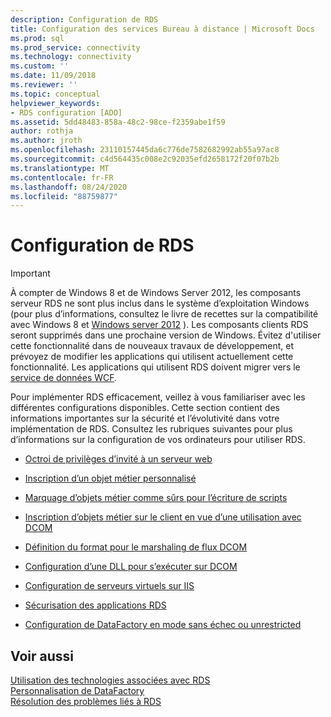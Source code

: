 ```yaml
---
description: Configuration de RDS
title: Configuration des services Bureau à distance | Microsoft Docs
ms.prod: sql
ms.prod_service: connectivity
ms.technology: connectivity
ms.custom: ''
ms.date: 11/09/2018
ms.reviewer: ''
ms.topic: conceptual
helpviewer_keywords:
- RDS configuration [ADO]
ms.assetid: 5dd48483-858a-48c2-98ce-f2359abe1f59
author: rothja
ms.author: jroth
ms.openlocfilehash: 23110157445da6c776de7582682992ab55a97ac8
ms.sourcegitcommit: c4d564435c008e2c92035efd2658172f20f07b2b
ms.translationtype: MT
ms.contentlocale: fr-FR
ms.lasthandoff: 08/24/2020
ms.locfileid: "88759877"
---
```

# <a name="configuring-rds"></a>Configuration de RDS
> [!IMPORTANT]
>  À compter de Windows 8 et de Windows Server 2012, les composants serveur RDS ne sont plus inclus dans le système d’exploitation Windows (pour plus d’informations, consultez le livre de recettes sur la compatibilité avec Windows 8 et [Windows server 2012](https://www.microsoft.com/download/details.aspx?id=27416) ). Les composants clients RDS seront supprimés dans une prochaine version de Windows. Évitez d'utiliser cette fonctionnalité dans de nouveaux travaux de développement, et prévoyez de modifier les applications qui utilisent actuellement cette fonctionnalité. Les applications qui utilisent RDS doivent migrer vers le [service de données WCF](https://go.microsoft.com/fwlink/?LinkId=199565).  
  
 Pour implémenter RDS efficacement, veillez à vous familiariser avec les différentes configurations disponibles. Cette section contient des informations importantes sur la sécurité et l’évolutivité dans votre implémentation de RDS. Consultez les rubriques suivantes pour plus d’informations sur la configuration de vos ordinateurs pour utiliser RDS.  
  
-   [Octroi de privilèges d’invité à un serveur web](./granting-guest-privileges-to-a-web-server-computer.md)  
  
-   [Inscription d’un objet métier personnalisé](./registering-a-custom-business-object.md)  
  
-   [Marquage d’objets métier comme sûrs pour l’écriture de scripts](./marking-business-objects-as-safe-for-scripting.md)  
  
-   [Inscription d’objets métier sur le client en vue d’une utilisation avec DCOM](./registering-business-objects-on-the-client-for-use-with-dcom.md)  
  
-   [Définition du format pour le marshaling de flux DCOM](./setting-dcom-stream-marshaling-format.md)  
  
-   [Configuration d’une DLL pour s’exécuter sur DCOM](./enabling-a-dll-to-run-on-dcom.md)  
  
-   [Configuration de serveurs virtuels sur IIS](./configuring-virtual-servers-on-iis.md)  
  
-   [Sécurisation des applications RDS](./securing-rds-applications.md)  
  
-   [Configuration de DataFactory en mode sans échec ou unrestricted](./configuring-datafactory-for-safe-or-unrestricted-modes.md)  
  
## <a name="see-also"></a>Voir aussi  
 [Utilisation des technologies associées avec RDS](./using-related-technologies-with-rds.md)   
 [Personnalisation de DataFactory](./datafactory-customization.md)   
 [Résolution des problèmes liés à RDS](./troubleshooting-rds.md)